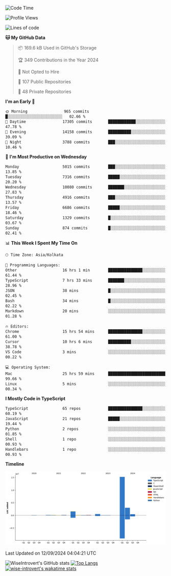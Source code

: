 <!--START_SECTION:waka-->
![Code Time](http://img.shields.io/badge/Code%20Time-1%2C596%20hrs%2044%20mins-blue)

![Profile Views](http://img.shields.io/badge/Profile%20Views-0-blue)

![Lines of code](https://img.shields.io/badge/From%20Hello%20World%20I%27ve%20Written-21.4%20million%20lines%20of%20code-blue)

**🐱 My GitHub Data** 

> 📦 169.6 kB Used in GitHub's Storage 
 > 
> 🏆 349 Contributions in the Year 2024
 > 
> 🚫 Not Opted to Hire
 > 
> 📜 107 Public Repositories 
 > 
> 🔑 48 Private Repositories 
 > 
**I'm an Early 🐤** 

```text
🌞 Morning                965 commits         █░░░░░░░░░░░░░░░░░░░░░░░░   02.66 % 
🌆 Daytime                17305 commits       ████████████░░░░░░░░░░░░░   47.78 % 
🌃 Evening                14158 commits       ██████████░░░░░░░░░░░░░░░   39.09 % 
🌙 Night                  3788 commits        ███░░░░░░░░░░░░░░░░░░░░░░   10.46 % 
```
📅 **I'm Most Productive on Wednesday** 

```text
Monday                   5015 commits        ███░░░░░░░░░░░░░░░░░░░░░░   13.85 % 
Tuesday                  7316 commits        █████░░░░░░░░░░░░░░░░░░░░   20.20 % 
Wednesday                10080 commits       ███████░░░░░░░░░░░░░░░░░░   27.83 % 
Thursday                 4916 commits        ███░░░░░░░░░░░░░░░░░░░░░░   13.57 % 
Friday                   6686 commits        █████░░░░░░░░░░░░░░░░░░░░   18.46 % 
Saturday                 1329 commits        █░░░░░░░░░░░░░░░░░░░░░░░░   03.67 % 
Sunday                   874 commits         █░░░░░░░░░░░░░░░░░░░░░░░░   02.41 % 
```


📊 **This Week I Spent My Time On** 

```text
🕑︎ Time Zone: Asia/Kolkata

💬 Programming Languages: 
Other                    16 hrs 1 min        ███████████████░░░░░░░░░░   61.44 % 
TypeScript               7 hrs 33 mins       ███████░░░░░░░░░░░░░░░░░░   28.96 % 
JSON                     38 mins             █░░░░░░░░░░░░░░░░░░░░░░░░   02.45 % 
Bash                     34 mins             █░░░░░░░░░░░░░░░░░░░░░░░░   02.22 % 
Markdown                 20 mins             ░░░░░░░░░░░░░░░░░░░░░░░░░   01.28 % 

🔥 Editors: 
Chrome                   15 hrs 54 mins      ███████████████░░░░░░░░░░   61.00 % 
Cursor                   10 hrs 6 mins       ██████████░░░░░░░░░░░░░░░   38.78 % 
VS Code                  3 mins              ░░░░░░░░░░░░░░░░░░░░░░░░░   00.22 % 

💻 Operating System: 
Mac                      25 hrs 59 mins      █████████████████████████   99.66 % 
Linux                    5 mins              ░░░░░░░░░░░░░░░░░░░░░░░░░   00.34 % 
```

**I Mostly Code in TypeScript** 

```text
TypeScript               65 repos            ███████████████░░░░░░░░░░   60.19 % 
JavaScript               21 repos            █████░░░░░░░░░░░░░░░░░░░░   19.44 % 
Python                   2 repos             ░░░░░░░░░░░░░░░░░░░░░░░░░   01.85 % 
Shell                    1 repo              ░░░░░░░░░░░░░░░░░░░░░░░░░   00.93 % 
Handlebars               1 repo              ░░░░░░░░░░░░░░░░░░░░░░░░░   00.93 % 
```



**Timeline**

![Lines of Code chart](https://raw.githubusercontent.com/wise-introvert/wise-introvert/master/assets/bar_graph.png)


 Last Updated on 12/09/2024 04:04:21 UTC
<!--END_SECTION:waka-->

![WiseIntrovert's GitHub stats](https://github-readme-stats.vercel.app/api?username=wise-introvert&count_private=true&show_icons=true)
[![Top Langs](https://github-readme-stats.vercel.app/api/top-langs/?username=wise-introvert&langs_count=10)](https://github.com/anuraghazra/github-readme-stats)
[![wise-introvert's wakatime stats](https://github-readme-stats.vercel.app/api/wakatime?username=wiseintrovert)](https://github.com/anuraghazra/github-readme-stats)
